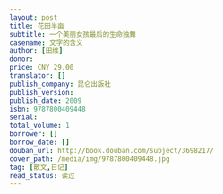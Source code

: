 ```yaml
---
layout: post
title: 花田半亩
subtitle: 一个美丽女孩最后的生命独舞
casename: 文字的含义
author: [田维]
donor: 
price: CNY 29.00
translator: []
publish_company: 昆仑出版社
publish_version: 
publish_date: 2009
isbn: 9787800409448
serial: 
total_volume: 1
borrower: []
borrow_date: []
douban_url: http://book.douban.com/subject/3698217/
cover_path: /media/img/9787800409448.jpg
tag: [散文,日记]
read_status: 读过
---
```

